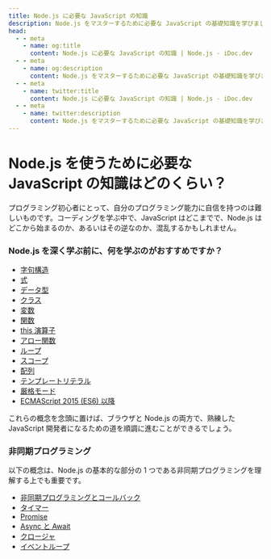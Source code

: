 ```yaml
---
title: Node.js に必要な JavaScript の知識
description: Node.js をマスターするために必要な JavaScript の基礎知識を学びましょう。レキシカル構造、式、データ型、クラス、変数、関数、非同期プログラミングなどです。
head:
  - - meta
    - name: og:title
      content: Node.js に必要な JavaScript の知識 | Node.js - iDoc.dev
  - - meta
    - name: og:description
      content: Node.js をマスターするために必要な JavaScript の基礎知識を学びましょう。レキシカル構造、式、データ型、クラス、変数、関数、非同期プログラミングなどです。
  - - meta
    - name: twitter:title
      content: Node.js に必要な JavaScript の知識 | Node.js - iDoc.dev
  - - meta
    - name: twitter:description
      content: Node.js をマスターするために必要な JavaScript の基礎知識を学びましょう。レキシカル構造、式、データ型、クラス、変数、関数、非同期プログラミングなどです。
---
```



# Node.js を使うために必要な JavaScript の知識はどのくらい？

プログラミング初心者にとって、自分のプログラミング能力に自信を持つのは難しいものです。コーディングを学ぶ中で、JavaScript はどこまでで、Node.js はどこから始まるのか、あるいはその逆なのか、混乱するかもしれません。

### Node.js を深く学ぶ前に、何を学ぶのがおすすめですか？

+ [字句構造](https://developer.mozilla.org/en-US/docs/Web/JavaScript/Reference/Lexical_grammar)
+ [式](https://developer.mozilla.org/en-US/docs/Web/JavaScript/Reference/Operators)
+ [データ型](https://developer.mozilla.org/en-US/docs/Web/JavaScript/Data_structures)
+ [クラス](https://developer.mozilla.org/en-US/docs/Web/JavaScript/Reference/Classes)
+ [変数](https://developer.mozilla.org/en-US/docs/Learn/JavaScript/First_steps/Variables#what_is_a_variable)
+ [関数](https://developer.mozilla.org/en-US/docs/Web/JavaScript/Guide/Functions)
+ [this 演算子](https://developer.mozilla.org/en-US/docs/Web/JavaScript/Reference/Operators/this)
+ [アロー関数](https://developer.mozilla.org/en-US/docs/Web/JavaScript/Reference/Functions/Arrow_functions)
+ [ループ](https://developer.mozilla.org/en-US/docs/Web/JavaScript/Guide/Loops_and_iteration)
+ [スコープ](https://developer.mozilla.org/en-US/docs/Glossary/Scope)
+ [配列](https://developer.mozilla.org/en-US/docs/Web/JavaScript/Reference/Global_Objects/Array)
+ [テンプレートリテラル](https://developer.mozilla.org/en-US/docs/Web/JavaScript/Reference/Template_literals)
+ [厳格モード](https://developer.mozilla.org/en-US/docs/Web/JavaScript/Reference/Strict_mode)
+ [ECMAScript 2015 (ES6) 以降](https://nodejs.org/en/learn/getting-started/ecmascript-2015-es6-and-beyond)

これらの概念を念頭に置けば、ブラウザと Node.js の両方で、熟練した JavaScript 開発者になるための道を順調に進むことができるでしょう。

### 非同期プログラミング

以下の概念は、Node.js の基本的な部分の 1 つである非同期プログラミングを理解する上でも重要です。

+ [非同期プログラミングとコールバック](https://developer.mozilla.org/en-US/docs/Learn/JavaScript/Asynchronous/Introducing)
+ [タイマー](https://developer.mozilla.org/en-US/docs/Web/API/setTimeout)
+ [Promise](https://developer.mozilla.org/en-US/docs/Web/JavaScript/Guide/Using_promises)
+ [Async と Await](https://developer.mozilla.org/en-US/docs/Web/JavaScript/Reference/Statements/async_function)
+ [クロージャ](https://developer.mozilla.org/en-US/docs/Web/JavaScript/Closures)
+ [イベントループ](https://developer.mozilla.org/en-US/docs/Web/JavaScript/EventLoop)

